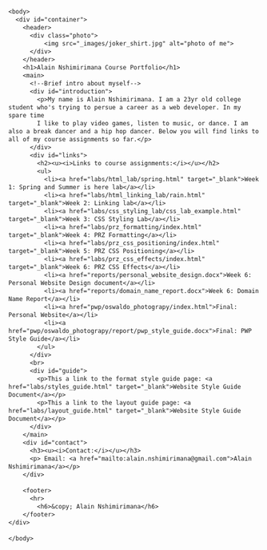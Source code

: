 ﻿<!DOCTYPE html>
<html lang="en">
    <head>
        <title>Alain Nshimirimana "Web Authoring Portfolio" </title>
        <meta charset="UTF-8"/>
        <meta name= "author" content="Alain nshimirimana" />
        <link rel="stylesheet" href="_css/format.css" type="text/css"/>
        <link rel="stylesheet" href="_css/layout.css" type="text/css"/>
        <link href="https://fonts.googleapis.com/css?family=Open+Sans&display=swap" rel="stylesheet">
    </head>

    <body>
      <div id="container">
        <header>
          <div class="photo">
              <img src="_images/joker_shirt.jpg" alt="photo of me">
          </div>
        </header>
        <h1>Alain Nshimirimana Course Portfolio</h1>
        <main>
          <!--Brief intro about myself-->
          <div id="introduction">
            <p>My name is Alain Nshimirimana. I am a 23yr old college student who's trying to persue a career as a web developer. In my spare time
            I like to play video games, listen to music, or dance. I am also a break dancer and a hip hop dancer. Below you will find links to all of my course assignments so far.</p>
          </div>
          <div id="links">
            <h2><u><i>Links to course assignments:</i></u></h2>
            <ul>
              <li><a href="labs/html_lab/spring.html" target="_blank">Week 1: Spring and Summer is here lab</a></li>
              <li><a href="labs/html_linking_lab/rain.html" target="_blank">Week 2: Linking lab</a></li>
              <li><a href="labs/css_styling_lab/css_lab_example.html" target="_blank">Week 3: CSS Styling Lab</a></li>
              <li><a href="labs/prz_formatting/index.html" target="_blank">Week 4: PRZ Formatting</a></li>
              <li><a href="labs/prz_css_positioning/index.html" target="_blank">Week 5: PRZ CSS Positioning</a></li>
              <li><a href="labs/prz_css_effects/index.html" target="_blank">Week 6: PRZ CSS Effects</a></li>
              <li><a href="reports/personal_website_design.docx">Week 6: Personal Website Design document</a></li>
              <li><a href="reports/domain_name_report.docx">Week 6: Domain Name Report</a></li>
              <li><a href="pwp/oswaldo_photograpy/index.html">Final: Personal Website</a></li>
              <li><a href="pwp/oswaldo_photograpy/report/pwp_style_guide.docx">Final: PWP Style Guide</a></li>
            </ul>
          </div>
          <br>
          <div id="guide">
            <p>This a link to the format style guide page: <a href="labs/styles_guide.html" target="_blank">Website Style Guide Document</a></p>
            <p>This a link to the layout guide page: <a href="labs/layout_guide.html" target="_blank">Website Style Guide Document</a></p>
          </div>
        </main>
        <div id="contact">
          <h3><u><i>Contact:</i></u></h3>
          <p> Email: <a href="mailto:alain.nshimirimana@gmail.com">Alain Nshimirimana</a></p>
        </div>

        <footer>
          <hr>
            <h6>&copy; Alain Nshimirimana</h6>
        </footer>
    </div>

    </body>
</html>
